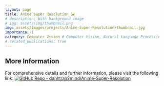 ```yaml
---
layout: page
title: Anime Super Resolution 🖼️
# description: With background image
# img: assets/img/thumbnail.png
img: assets/images/projects/Anime-Super-Resolution/thumbnail.jpg
importance: 1
category: Computer Vision # Computer Vision, Natural Language Processing, Audio, Reinforcement Learning, Tabular
# related_publications: true
---
```


<!-- Include marked.js for Markdown parsing -->
<script src="https://cdn.jsdelivr.net/npm/marked/marked.min.js"></script>

<!-- Container for README content -->
<div id="readme-content"></div>

<script>
// Define the base URL for the repository
const baseUrl = 'https://raw.githubusercontent.com/danhtran2mind/Anime-Super-Resolution/refs/heads/main/';
const readmeUrl = baseUrl + 'README.md';

// Function to replace relative paths with absolute paths
// Function to replace relative paths with absolute paths
function replaceRelativePaths(content, baseUrl) {
  // Ensure baseUrl ends with a slash for consistent path concatenation
  const normalizedBaseUrl = baseUrl.endsWith('/') ? baseUrl : `${baseUrl}/`;

  // Replace relative image paths in Markdown syntax (e.g., ![alt](./path))
  let updatedContent = content.replace(/!\[(.*?)\]\((?!http)(.*?)\)/g, (match, alt, path) => {
    // Remove leading './' or '/' for clean concatenation
    const cleanPath = path.replace(/^\.\//, '').replace(/^\//, '');
    return `![${alt}](${normalizedBaseUrl}${cleanPath})`;
  });

  // Replace relative paths in HTML <img> tags (e.g., <img src="./path">)
  updatedContent = updatedContent.replace(/<img src="(?!http)([^"]+)"/g, (match, path) => {
    const cleanPath = path.replace(/^\.\//, '').replace(/^\//, '');
    return `<img src="${normalizedBaseUrl}${cleanPath}"`;
  });

  // Replace relative paths in HTML <a> tags (e.g., <a href="./path">)
  updatedContent = updatedContent.replace(/<a href="(?!http)([^"]+)"/g, (match, path) => {
    const cleanPath = path.replace(/^\.\//, '').replace(/^\//, '');
    return `<a href="${normalizedBaseUrl}${cleanPath}"`;
  });

  return updatedContent;
}

// Fetch and render README content
fetch(readmeUrl)
  .then(response => response.text())
  .then(data => {
    // Replace relative paths in fetched Markdown
    const absoluteData = replaceRelativePaths(data);

    // Convert Markdown to HTML using marked.js
    const markdownHtml = marked.parse(absoluteData);

    // Get the existing content in the div
    const readmeContentDiv = document.getElementById('readme-content');
    const existingContent = readmeContentDiv.innerHTML;

    // Replace relative paths in the existing HTML content
    const updatedExistingContent = replaceRelativePaths(existingContent);

    // Combine or replace content (depending on your intent)
    readmeContentDiv.innerHTML = updatedExistingContent + markdownHtml;
  })
  .catch(error => {
    console.error('Error fetching README:', error);
    document.getElementById('readme-content').innerHTML = '<p>Error loading README content.</p>';
  });
</script>

## More Information

For comprehensive details and further information, please visit the following link: [![GitHub Repo - danhtran2mind/Anime-Super-Resolution](https://img.shields.io/badge/GitHub_Repo-danhtran2mind%2FAnime--Super--Resolution-blue?logo=github)](https://github.com/danhtran2mind/Anime-Super-Resolution/blob/main/README.md)